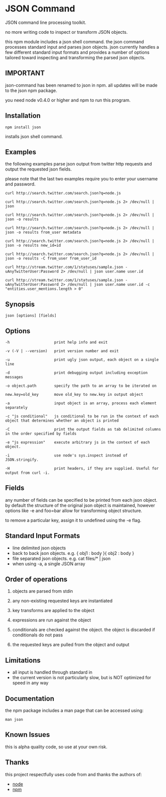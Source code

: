 # JSON Command

JSON command line processing toolkit. 

no more writing code to inspect or transform JSON objects.

this npm module includes a json shell command. the json command processes standard 
input and parses json objects. json currently handles a few different standard 
input formats and provides a number of options tailored toward inspecting and 
transforming the parsed json objects.

## IMPORTANT

json-command has been renamed to json in npm. all updates will be made to the json npm package.

you need node v0.4.0 or higher and npm to run this program.

## Installation

    npm install json

installs json shell command.

## Examples

the following examples parse json output from twitter http requests and output the 
requested json fields.

please note that the last two examples require you to enter your username and password.

    curl http://search.twitter.com/search.json?q=node.js

    curl http://search.twitter.com/search.json?q=node.js 2> /dev/null | json

    curl http://search.twitter.com/search.json?q=node.js 2> /dev/null | json -o results

    curl http://search.twitter.com/search.json?q=node.js 2> /dev/null | json -o results from_user metadata

    curl http://search.twitter.com/search.json?q=node.js 2> /dev/null | json -o results new_id=id

    curl http://search.twitter.com/search.json?q=node.js 2> /dev/null | json -o results -C from_user from_user_id

    curl http://stream.twitter.com/1/statuses/sample.json -uAnyTwitterUser:Password 2> /dev/null | json user.name user.id

    curl http://stream.twitter.com/1/statuses/sample.json -uAnyTwitterUser:Password 2> /dev/null | json user.name user.id -c "entities.user_mentions.length > 0"

## Synopsis

    json [options] [fields]

## Options

    -h                    print help info and exit

    -v (-V | --version)   print version number and exit

    -u                    print ugly json output, each object on a single line

    -d                    print debugging output including exception messages

    -o object.path        specify the path to an array to be iterated on

    new.key=old_key       move old_key to new.key in output object

    -a                    input object is an array, process each element separately

    -c "js conditional"   js conditional to be run in the context of each object that determines whether an object is printed

    -C                    print the output fields as tab delimited columns in the order specified by fields

    -e "js expression"    execute arbitrary js in the context of each object.

    -i                    use node's sys.inspect instead of JSON.stringify.

    -H                    print headers, if they are supplied. Useful for output from curl -i.


## Fields

any number of fields can be specified to be printed from each json object.
by default the structure of the original json object is maintained, however options
like -e and foo=bar allow for transforming object structure.

to remove a particular key, assign it to undefined using the -e flag.

## Standard Input Formats

* line delimited json objects
* back to back json objects. 
    e.g. { obj1 : body }{ obj2 : body }
* file separated json objects. 
    e.g. cat files/* | json
* when using -a, a single JSON array

## Order of operations

1. objects are parsed from stdin

2. any non-existing requested keys are instantiated

3. key transforms are applied to the object

4. expressions are run against the object

5. conditionals are checked against the object. the object is discarded if conditionals do not pass

6. the requested keys are pulled from the object and output

## Limitations

* all input is handled through standard in
* the current version is not particularly slow, but is NOT optimized for speed in any way

## Documentation

the npm package includes a man page that can be accessed using:

    man json

## Known Issues

this is alpha quality code, so use at your own risk.

## Thanks

this project respectfully uses code from and thanks the authors of:

* [node](http://github.com/ry/node) 
* [npm](http://npmjs.org/) 




